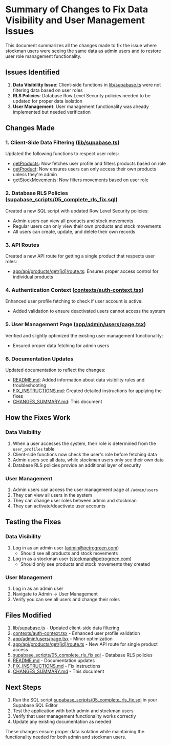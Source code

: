 # Summary of Changes to Fix Data Visibility and User Management Issues

This document summarizes all the changes made to fix the issue where stockman users were seeing the same data as admin users and to restore user role management functionality.

## Issues Identified

1. **Data Visibility Issue**: Client-side functions in [lib/supabase.ts](file:///C:/Users/User/OneDrive/Desktop/inventory-system/lib/supabase.ts) were not filtering data based on user roles
2. **RLS Policies**: Database Row Level Security policies needed to be updated for proper data isolation
3. **User Management**: User management functionality was already implemented but needed verification

## Changes Made

### 1. Client-Side Data Filtering ([lib/supabase.ts](file:///C:/Users/User/OneDrive/Desktop/inventory-system/lib/supabase.ts))

Updated the following functions to respect user roles:
- [getProducts](file:///C:/Users/User/OneDrive/Desktop/inventory-system/lib/supabase.ts#L117-L140): Now fetches user profile and filters products based on role
- [getProduct](file:///C:/Users/User/OneDrive/Desktop/inventory-system/lib/supabase.ts#L142-L165): Now ensures users can only access their own products unless they're admin
- [getStockMovements](file:///C:/Users/User/OneDrive/Desktop/inventory-system/lib/supabase.ts#L187-L217): Now filters movements based on user role

### 2. Database RLS Policies ([supabase_scripts/05_complete_rls_fix.sql](file:///C:/Users/User/OneDrive/Desktop/inventory-system/supabase_scripts/05_complete_rls_fix.sql))

Created a new SQL script with updated Row Level Security policies:
- Admin users can view all products and stock movements
- Regular users can only view their own products and stock movements
- All users can create, update, and delete their own records

### 3. API Routes

Created a new API route for getting a single product that respects user roles:
- [app/api/products/get/[id]/route.ts](file:///C:/Users/User/OneDrive/Desktop/inventory-system/app/api/products/get/%5Bid%5D/route.ts): Ensures proper access control for individual products

### 4. Authentication Context ([contexts/auth-context.tsx](file:///C:/Users/User/OneDrive/Desktop/inventory-system/contexts/auth-context.tsx))

Enhanced user profile fetching to check if user account is active:
- Added validation to ensure deactivated users cannot access the system

### 5. User Management Page ([app/admin/users/page.tsx](file:///C:/Users/User/OneDrive/Desktop/inventory-system/app/admin/users/page.tsx))

Verified and slightly optimized the existing user management functionality:
- Ensured proper data fetching for admin users

### 6. Documentation Updates

Updated documentation to reflect the changes:
- [README.md](file:///C:/Users/User/OneDrive/Desktop/inventory-system/README.md): Added information about data visibility rules and troubleshooting
- [FIX_INSTRUCTIONS.md](file:///C:/Users/User/OneDrive/Desktop/inventory-system/FIX_INSTRUCTIONS.md): Created detailed instructions for applying the fixes
- [CHANGES_SUMMARY.md](file:///C:/Users/User/OneDrive/Desktop/inventory-system/CHANGES_SUMMARY.md): This document

## How the Fixes Work

### Data Visibility
1. When a user accesses the system, their role is determined from the `user_profiles` table
2. Client-side functions now check the user's role before fetching data
3. Admin users see all data, while stockman users only see their own data
4. Database RLS policies provide an additional layer of security

### User Management
1. Admin users can access the user management page at `/admin/users`
2. They can view all users in the system
3. They can change user roles between admin and stockman
4. They can activate/deactivate user accounts

## Testing the Fixes

### Data Visibility
1. Log in as an admin user (admin@petrogreen.com)
   - Should see all products and stock movements
2. Log in as a stockman user (stockman@petrogreen.com)
   - Should only see products and stock movements they created

### User Management
1. Log in as an admin user
2. Navigate to Admin → User Management
3. Verify you can see all users and change their roles

## Files Modified

1. [lib/supabase.ts](file:///C:/Users/User/OneDrive/Desktop/inventory-system/lib/supabase.ts) - Updated client-side data filtering
2. [contexts/auth-context.tsx](file:///C:/Users/User/OneDrive/Desktop/inventory-system/contexts/auth-context.tsx) - Enhanced user profile validation
3. [app/admin/users/page.tsx](file:///C:/Users/User/OneDrive/Desktop/inventory-system/app/admin/users/page.tsx) - Minor optimization
4. [app/api/products/get/[id]/route.ts](file:///C:/Users/User/OneDrive/Desktop/inventory-system/app/api/products/get/%5Bid%5D/route.ts) - New API route for single product access
5. [supabase_scripts/05_complete_rls_fix.sql](file:///C:/Users/User/OneDrive/Desktop/inventory-system/supabase_scripts/05_complete_rls_fix.sql) - Database RLS policies
6. [README.md](file:///C:/Users/User/OneDrive/Desktop/inventory-system/README.md) - Documentation updates
7. [FIX_INSTRUCTIONS.md](file:///C:/Users/User/OneDrive/Desktop/inventory-system/FIX_INSTRUCTIONS.md) - Fix instructions
8. [CHANGES_SUMMARY.md](file:///C:/Users/User/OneDrive/Desktop/inventory-system/CHANGES_SUMMARY.md) - This document

## Next Steps

1. Run the SQL script [supabase_scripts/05_complete_rls_fix.sql](file:///C:/Users/User/OneDrive/Desktop/inventory-system/supabase_scripts/05_complete_rls_fix.sql) in your Supabase SQL Editor
2. Test the application with both admin and stockman users
3. Verify that user management functionality works correctly
4. Update any existing documentation as needed

These changes ensure proper data isolation while maintaining the functionality needed for both admin and stockman users.
